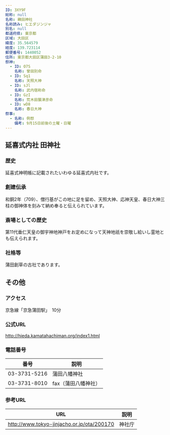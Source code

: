 ```yaml
---
ID: 3XY9F
総称: null
名称: 薭田神社
名称読み: ヒエダジンジャ
別名: null
都道府県: 東京都
区域: 大田区
緯度: 35.564579
経度: 139.723114
郵便番号: 1440052
住所: 東京都大田区蒲田3-2-10
祭神:
  - ID: O7S
    名称: 誉田別命
  - ID: Sq1
    名称: 天照大神
  - ID: sJl
    名称: 武内宿称命
  - ID: GzI
    名称: 荒木田襲津彦命
  - ID: wD8
    名称: 春日大神
祭事:
  - 名称: 例祭
    備考: 9月15日前後の土曜・日曜
---
```


## 延喜式内社 田神社

### 歴史

延喜式神明帳に記載されたいわゆる延喜式内社です。

### 創建伝承

和銅2年（709）、僧行基がこの地に足を留め、天照大神、応神天皇、春日大神三柱の御神体を刻みて納め奉ると伝えられています。

### 斎場としての歴史

第11代垂仁天皇の御宇神地神戸をお定めになって天神地祇を崇敬し給いし霊地とも伝えられます。

### 社格等

蒲田創草の古社であります。

## その他

### アクセス

京急線「京急蒲田駅」　10分

### 公式URL

http://hieda.kamatahachiman.org/index1.html

### 電話番号

| 番号         | 説明                |
| ------------ | ------------------- |
| 03-3731-5216 | 蒲田八幡神社        |
| 03-3731-8010 | fax（蒲田八幡神社） |

### 参考URL

| URL                                        | 説明   |
| ------------------------------------------ | ------ |
| http://www.tokyo-jinjacho.or.jp/ota/200170 | 神社庁 |
